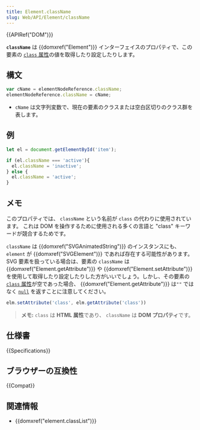 ```yaml
---
title: Element.className
slug: Web/API/Element/className
---
```


{{APIRef("DOM")}}

**`className`** は {{domxref("Element")}} インターフェイスのプロパティで、この要素の [`class` 属性](/ja/docs/Web/HTML/Global_attributes/class)の値を取得したり設定したりします。

## 構文

```js
var cName = elementNodeReference.className;
elementNodeReference.className = cName;
```

- `cName` は文字列変数で、現在の要素のクラスまたは空白区切りのクラス群を表します。

## 例

```js
let el = document.getElementById('item');

if (el.className === 'active'){
  el.className = 'inactive';
} else {
  el.className = 'active';
}
```

## メモ

このプロパティでは、 `className` という名前が `class` の代わりに使用されています。
これは DOM を操作するために使用される多くの言語と "class" キーワードが競合するためです。

`className` は {{domxref("SVGAnimatedString")}} のインスタンスにも、 `element` が {{domxref("SVGElement")}} であれば存在する可能性があります。 SVG 要素を扱っている場合は、要素の `className` は {{domxref("Element.getAttribute")}} や {{domxref("Element.setAttribute")}} を使用して取得したり設定したりした方がいいでしょう。しかし、その要素の [`class` 属性](/ja/docs/Web/HTML/Global_attributes/class)が空であった場合、 {{domxref("Element.getAttribute")}} は`""` ではなく [`null`](/ja/docs/Web/JavaScript/Reference/Global_Objects/null) を返すことに注意してください。

```js
elm.setAttribute('class', elm.getAttribute('class'))
```

> **メモ:** `class` は **HTML 属性**であり、 `className` は **DOM プロパティ**です。

## 仕様書

{{Specifications}}

## ブラウザーの互換性

{{Compat}}

## 関連情報

- {{domxref("element.classList")}}
